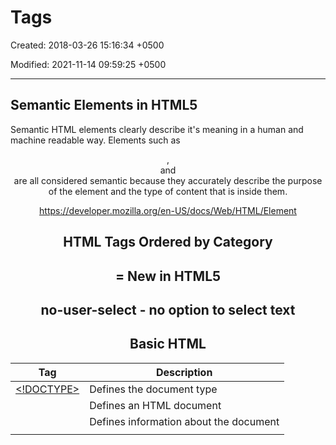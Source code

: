 # Tags

Created: 2018-03-26 15:16:34 +0500

Modified: 2021-11-14 09:59:25 +0500

---

## Semantic Elements in HTML5

Semantic HTML elements clearly describe it's meaning in a human and machine readable way. Elements such as<header>,<footer>and<article>are all considered semantic because they accurately describe the purpose of the element and the type of content that is inside them.

<https://developer.mozilla.org/en-US/docs/Web/HTML/Element>

## HTML Tags Ordered by Category

# = New in HTML5

## no-user-select - no option to select text

## Basic HTML

| Tag                                                               | Description                              |
|---------------------|---------------------------------------------------|
| [<!DOCTYPE>](https://www.w3schools.com/tags/tag_doctype.asp)   | Defines the document type                |
| [<html>](https://www.w3schools.com/tags/tag_html.asp)           | Defines an HTML document                 |
| [<head>](https://www.w3schools.com/tags/tag_head.asp)           | Defines information about the document   |
| [<title>](https://www.w3schools.com/tags/tag_title.asp)         | Defines a title for the document         |
| [<body>](https://www.w3schools.com/tags/tag_body.asp)           | Defines the document's body             |
| [<h1> to <h6>](https://www.w3schools.com/tags/tag_hn.asp)     | Defines HTML headings                    |
| [<p>](https://www.w3schools.com/tags/tag_p.asp)                 | Defines a paragraph                      |
| [<br>](https://www.w3schools.com/tags/tag_br.asp)               | Inserts a single line break              |
| [<hr>](https://www.w3schools.com/tags/tag_hr.asp)               | Defines a thematic change in the content |
| [<!--...-->](https://www.w3schools.com/tags/tag_comment.asp) | Defines a comment                        |

## Formatting

<table>
<colgroup>
<col style="width: 22%" />
<col style="width: 77%" />
</colgroup>
<thead>
<tr class="header">
<th>Tag</th>
<th>Description</th>
</tr>
</thead>
<tbody>
<tr class="odd">
<td><a href="https://www.w3schools.com/tags/tag_acronym.asp">&lt;acronym&gt;</a></td>
<td><p>Not supported in HTML5. Use &lt;abbr&gt; instead.</p>
<p>Defines an acronym</p></td>
</tr>
<tr class="even">
<td><a href="https://www.w3schools.com/tags/tag_abbr.asp">&lt;abbr&gt;</a></td>
<td>Defines an abbreviation or an acronym</td>
</tr>
<tr class="odd">
<td><a href="https://www.w3schools.com/tags/tag_address.asp">&lt;address&gt;</a></td>
<td>Defines contact information for the author/owner of a document/article</td>
</tr>
<tr class="even">
<td><a href="https://www.w3schools.com/tags/tag_b.asp">&lt;b&gt;</a></td>
<td>Defines bold text</td>
</tr>
<tr class="odd">
<td><a href="https://www.w3schools.com/tags/tag_bdi.asp">&lt;bdi&gt;</a> #</td>
<td>Isolates a part of text that might be formatted in a different direction from other text outside it</td>
</tr>
<tr class="even">
<td><a href="https://www.w3schools.com/tags/tag_bdo.asp">&lt;bdo&gt;</a></td>
<td>Overrides the current text direction</td>
</tr>
<tr class="odd">
<td><a href="https://www.w3schools.com/tags/tag_big.asp">&lt;big&gt;</a></td>
<td><p>Not supported in HTML5. Use CSS instead.</p>
<p>Defines big text</p></td>
</tr>
<tr class="even">
<td><a href="https://www.w3schools.com/tags/tag_blockquote.asp">&lt;blockquote&gt;</a></td>
<td>Defines a section that is quoted from another source</td>
</tr>
<tr class="odd">
<td><a href="https://www.w3schools.com/tags/tag_center.asp">&lt;center&gt;</a></td>
<td><p>Not supported in HTML5. Use CSS instead.</p>
<p>Defines centered text</p></td>
</tr>
<tr class="even">
<td><a href="https://www.w3schools.com/tags/tag_cite.asp">&lt;cite&gt;</a></td>
<td>Defines the title of a work</td>
</tr>
<tr class="odd">
<td><a href="https://www.w3schools.com/tags/tag_code.asp">&lt;code&gt;</a></td>
<td>Defines a piece of computer code</td>
</tr>
<tr class="even">
<td><a href="https://www.w3schools.com/tags/tag_del.asp">&lt;del&gt;</a></td>
<td>Defines text that has been deleted from a document</td>
</tr>
<tr class="odd">
<td><a href="https://www.w3schools.com/tags/tag_dfn.asp">&lt;dfn&gt;</a></td>
<td>Represents the defining instance of a term</td>
</tr>
<tr class="even">
<td><a href="https://www.w3schools.com/tags/tag_em.asp">&lt;em&gt;</a></td>
<td>Defines emphasized text</td>
</tr>
<tr class="odd">
<td><a href="https://www.w3schools.com/tags/tag_font.asp">&lt;font&gt;</a></td>
<td><p>Not supported in HTML5. Use CSS instead.</p>
<p>Defines font, color, and size for text</p></td>
</tr>
<tr class="even">
<td><a href="https://www.w3schools.com/tags/tag_i.asp">&lt;i&gt;</a></td>
<td>Defines a part of text in an alternate voice or mood</td>
</tr>
<tr class="odd">
<td><a href="https://www.w3schools.com/tags/tag_ins.asp">&lt;ins&gt;</a></td>
<td>Defines a text that has been inserted into a document</td>
</tr>
<tr class="even">
<td><a href="https://www.w3schools.com/tags/tag_kbd.asp">&lt;kbd&gt;</a></td>
<td>Defines keyboard input</td>
</tr>
<tr class="odd">
<td><a href="https://www.w3schools.com/tags/tag_mark.asp">&lt;mark&gt;</a> #</td>
<td>Defines marked/highlighted text</td>
</tr>
<tr class="even">
<td><a href="https://www.w3schools.com/tags/tag_meter.asp">&lt;meter&gt;</a> #</td>
<td>Defines a scalar measurement within a known range (a gauge)</td>
</tr>
<tr class="odd">
<td><a href="https://www.w3schools.com/tags/tag_pre.asp">&lt;pre&gt;</a></td>
<td>Defines preformatted text</td>
</tr>
<tr class="even">
<td><a href="https://www.w3schools.com/tags/tag_progress.asp">&lt;progress&gt;</a> #</td>
<td>Represents the progress of a task</td>
</tr>
<tr class="odd">
<td><a href="https://www.w3schools.com/tags/tag_q.asp">&lt;q&gt;</a></td>
<td>Defines a short quotation</td>
</tr>
<tr class="even">
<td><a href="https://www.w3schools.com/tags/tag_rp.asp">&lt;rp&gt;</a> #</td>
<td>Defines what to show in browsers that do not support ruby annotations</td>
</tr>
<tr class="odd">
<td><a href="https://www.w3schools.com/tags/tag_rt.asp">&lt;rt&gt;</a> #</td>
<td>Defines an explanation/pronunciation of characters (for East Asian typography)</td>
</tr>
<tr class="even">
<td><a href="https://www.w3schools.com/tags/tag_ruby.asp">&lt;ruby&gt;</a> #</td>
<td>Defines a ruby annotation (for East Asian typography)</td>
</tr>
<tr class="odd">
<td><a href="https://www.w3schools.com/tags/tag_s.asp">&lt;s&gt;</a></td>
<td>Defines text that is no longer correct</td>
</tr>
<tr class="even">
<td><a href="https://www.w3schools.com/tags/tag_samp.asp">&lt;samp&gt;</a></td>
<td>Defines sample output from a computer program</td>
</tr>
<tr class="odd">
<td><a href="https://www.w3schools.com/tags/tag_small.asp">&lt;small&gt;</a></td>
<td>Defines smaller text</td>
</tr>
<tr class="even">
<td><a href="https://www.w3schools.com/tags/tag_strike.asp">&lt;strike&gt;</a></td>
<td><p>Not supported in HTML5. Use &lt;del&gt; or &lt;s&gt; instead.</p>
<p>Defines strikethrough text</p></td>
</tr>
<tr class="odd">
<td><a href="https://www.w3schools.com/tags/tag_strong.asp">&lt;strong&gt;</a></td>
<td>Defines important text</td>
</tr>
<tr class="even">
<td><a href="https://www.w3schools.com/tags/tag_sub.asp">&lt;sub&gt;</a></td>
<td>Defines subscripted text</td>
</tr>
<tr class="odd">
<td><a href="https://www.w3schools.com/tags/tag_sup.asp">&lt;sup&gt;</a></td>
<td>Defines superscripted text</td>
</tr>
<tr class="even">
<td><a href="https://www.w3schools.com/tags/tag_template.asp">&lt;template&gt;</a> #</td>
<td>Defines a template, contains content that is hidden from the user, but will be used to instantiate HTML code repeatedly.</td>
</tr>
<tr class="odd">
<td><a href="https://www.w3schools.com/tags/tag_time.asp">&lt;time&gt;</a> #</td>
<td>Defines a date/time</td>
</tr>
<tr class="even">
<td><a href="https://www.w3schools.com/tags/tag_tt.asp">&lt;tt&gt;</a></td>
<td><p>Not supported in HTML5. Use CSS instead.</p>
<p>Defines teletype text</p></td>
</tr>
<tr class="odd">
<td><a href="https://www.w3schools.com/tags/tag_u.asp">&lt;u&gt;</a></td>
<td>Defines text that should be stylistically different from normal text</td>
</tr>
<tr class="even">
<td><a href="https://www.w3schools.com/tags/tag_var.asp">&lt;var&gt;</a></td>
<td>Defines a variable</td>
</tr>
<tr class="odd">
<td><a href="https://www.w3schools.com/tags/tag_wbr.asp">&lt;wbr&gt;</a> #</td>
<td>Defines a possible line-break (word break opportunity)</td>
</tr>
</tbody>
</table>

## Forms and Input

| Tag                                                                 | Description                                                |
|----------------|--------------------------------------------------------|
| [<form>](https://www.w3schools.com/tags/tag_form.asp)             | Defines an HTML form for user input                        |
| [<input>](https://www.w3schools.com/tags/tag_input.asp)           | Defines an input control                                   |
| [<textarea>](https://www.w3schools.com/tags/tag_textarea.asp)     | Defines a multiline input control (text area)              |
| [<button>](https://www.w3schools.com/tags/tag_button.asp)         | Defines a clickable button                                 |
| [<select>](https://www.w3schools.com/tags/tag_select.asp)         | Defines a drop-down list                                   |
| [<optgroup>](https://www.w3schools.com/tags/tag_optgroup.asp)     | Defines a group of related options in a drop-down list     |
| [<option>](https://www.w3schools.com/tags/tag_option.asp)         | Defines an option in a drop-down list                      |
| [<label>](https://www.w3schools.com/tags/tag_label.asp)           | Defines a labelfor an <input> element                   |
| [**<fieldset>**](https://www.w3schools.com/tags/tag_fieldset.asp) | **Groups related elements in a form**                      |
| [<legend>](https://www.w3schools.com/tags/tag_legend.asp)         | Defines a caption for a <fieldset> element               |
| [<datalist>](https://www.w3schools.com/tags/tag_datalist.asp) #  | Specifies a list of pre-defined options for input controls |
| [<output>](https://www.w3schools.com/tags/tag_output.asp) #      | Defines the result of a calculation                        |

## Frames

<table>
<colgroup>
<col style="width: 18%" />
<col style="width: 81%" />
</colgroup>
<thead>
<tr class="header">
<th>Tag</th>
<th>Description</th>
</tr>
</thead>
<tbody>
<tr class="odd">
<td><a href="https://www.w3schools.com/tags/tag_frame.asp">&lt;frame&gt;</a></td>
<td><p>Not supported in HTML5.</p>
<p>Defines a window (a frame) in a frameset</p></td>
</tr>
<tr class="even">
<td><a href="https://www.w3schools.com/tags/tag_frameset.asp">&lt;frameset&gt;</a></td>
<td><p>Not supported in HTML5.</p>
<p>Defines a set of frames</p></td>
</tr>
<tr class="odd">
<td><a href="https://www.w3schools.com/tags/tag_noframes.asp">&lt;noframes&gt;</a></td>
<td><p>Not supported in HTML5.</p>
<p>Defines an alternate content for users that do not support frames</p></td>
</tr>
<tr class="even">
<td><a href="https://www.w3schools.com/tags/tag_iframe.asp">&lt;iframe&gt;</a></td>
<td>Defines an inline frame</td>
</tr>
</tbody>
</table>

## Images

<table>
<colgroup>
<col style="width: 12%" />
<col style="width: 87%" />
</colgroup>
<thead>
<tr class="header">
<th>Tag</th>
<th>Description</th>
</tr>
</thead>
<tbody>
<tr class="odd">
<td><a href="https://www.w3schools.com/tags/tag_img.asp">&lt;img&gt;</a></td>
<td><p>Defines an image</p>
<p>&lt;img src="xyz.png" alt="abc.png" loading="lazy"&gt;</p>
<p>Image lazy loading</p></td>
</tr>
<tr class="even">
<td><a href="https://www.w3schools.com/tags/tag_map.asp">&lt;map&gt;</a></td>
<td>Defines a client-side image-map</td>
</tr>
<tr class="odd">
<td><a href="https://www.w3schools.com/tags/tag_area.asp">&lt;area&gt;</a></td>
<td>Defines an area inside an image-map</td>
</tr>
<tr class="even">
<td><a href="https://www.w3schools.com/tags/tag_canvas.asp">&lt;canvas&gt;</a> #</td>
<td>Used to draw graphics, on the fly, via scripting (usually JavaScript)</td>
</tr>
<tr class="odd">
<td><a href="https://www.w3schools.com/tags/tag_figcaption.asp">&lt;figcaption&gt;</a> #</td>
<td>Defines a caption for a &lt;figure&gt; element</td>
</tr>
<tr class="even">
<td><a href="https://www.w3schools.com/tags/tag_figure.asp">&lt;figure&gt;</a> #</td>
<td>Specifies self-contained content</td>
</tr>
<tr class="odd">
<td><a href="https://www.w3schools.com/tags/tag_picture.asp">&lt;picture&gt;</a> #</td>
<td><p>Defines a container for multiple image resources</p>
<p>&lt;picture&gt;</p>
<p>&lt;sourcemedia="(min-width:650px)"srcset="img_pink_flowers.jpg"&gt;</p>
<p>&lt;sourcemedia="(min-width:465px)"srcset="img_white_flower.jpg"&gt;</p>
<p>&lt;imgsrc="img_orange_flowers.jpg"alt="Flowers"style="width:auto;"&gt;</p>
<p>&lt;/picture&gt;</p></td>
</tr>
<tr class="even">
<td><a href="https://www.w3schools.com/tags/tag_svg.asp">&lt;svg&gt;</a> #</td>
<td>Defines a container for SVG graphics</td>
</tr>
</tbody>
</table>

## Audio / Video

| Tag                                                            | Description                                                                                |
|----------------|--------------------------------------------------------|
| [<audio>](https://www.w3schools.com/tags/tag_audio.asp) #   | Defines sound content                                                                      |
| [<source>](https://www.w3schools.com/tags/tag_source.asp) # | Defines multiple media resources for media elements (<video>, <audio> and <picture>) |
| [<track>](https://www.w3schools.com/tags/tag_track.asp) #   | Defines text tracks for media elements (<video> and <audio>)                           |
| [<video>](https://www.w3schools.com/tags/tag_video.asp) #   | Defines a video or movie                                                                   |

## Links

| Tag                                                      | Description                                                                                              |
|-------------|-----------------------------------------------------------|
| [<a>](https://www.w3schools.com/tags/tag_a.asp)        | Defines a hyperlink                                                                                      |
| [<link>](https://www.w3schools.com/tags/tag_link.asp)  | Defines the relationship between a document and an external resource (most used to link to style sheets) |
| [<nav>](https://www.w3schools.com/tags/tag_nav.asp) # | Defines navigation links                                                                                 |

## Lists

<table>
<colgroup>
<col style="width: 25%" />
<col style="width: 74%" />
</colgroup>
<thead>
<tr class="header">
<th>Tag</th>
<th>Description</th>
</tr>
</thead>
<tbody>
<tr class="odd">
<td><a href="https://www.w3schools.com/tags/tag_ul.asp">&lt;ul&gt;</a></td>
<td>Defines an unordered list</td>
</tr>
<tr class="even">
<td><a href="https://www.w3schools.com/tags/tag_ol.asp">&lt;ol&gt;</a></td>
<td>Defines an ordered list</td>
</tr>
<tr class="odd">
<td><a href="https://www.w3schools.com/tags/tag_li.asp">&lt;li&gt;</a></td>
<td>Defines a list item</td>
</tr>
<tr class="even">
<td><a href="https://www.w3schools.com/tags/tag_dir.asp">&lt;dir&gt;</a></td>
<td><p>Not supported in HTML5. Use &lt;ul&gt; instead.</p>
<p>Defines a directory list</p></td>
</tr>
<tr class="odd">
<td><a href="https://www.w3schools.com/tags/tag_dl.asp">&lt;dl&gt;</a></td>
<td>Defines a description list</td>
</tr>
<tr class="even">
<td><a href="https://www.w3schools.com/tags/tag_dt.asp">&lt;dt&gt;</a></td>
<td>Defines a term/name in a description list</td>
</tr>
<tr class="odd">
<td><a href="https://www.w3schools.com/tags/tag_dd.asp">&lt;dd&gt;</a></td>
<td>Defines a description of a term/name in a description list</td>
</tr>
<tr class="even">
<td><a href="https://www.w3schools.com/tags/tag_menu.asp">&lt;menu&gt;</a></td>
<td>Defines a list/menu of commands</td>
</tr>
<tr class="odd">
<td><a href="https://www.w3schools.com/tags/tag_menuitem.asp">&lt;menuitem&gt;</a> #</td>
<td>Defines a command/menu item that the user can invoke from a popup menu</td>
</tr>
</tbody>
</table>

## Tables

| Tag                                                             | Description                                                               |
|-------------|-----------------------------------------------------------|
| [<table>](https://www.w3schools.com/tags/tag_table.asp)       | Defines a table                                                           |
| [<caption>](https://www.w3schools.com/tags/tag_caption.asp)   | Defines a table caption                                                   |
| [<th>](https://www.w3schools.com/tags/tag_th.asp)             | Defines a header cell in a table                                          |
| [<tr>](https://www.w3schools.com/tags/tag_tr.asp)             | Defines a row in a table                                                  |
| [<td>](https://www.w3schools.com/tags/tag_td.asp)             | Defines a cell in a table                                                 |
| [<thead>](https://www.w3schools.com/tags/tag_thead.asp)       | Groups the header content in a table                                      |
| [<tbody>](https://www.w3schools.com/tags/tag_tbody.asp)       | Groups the body content in a table                                        |
| [<tfoot>](https://www.w3schools.com/tags/tag_tfoot.asp)       | Groups the footer content in a table                                      |
| [<col>](https://www.w3schools.com/tags/tag_col.asp)           | Specifies column properties for each column within a <colgroup> element |
| [<colgroup>](https://www.w3schools.com/tags/tag_colgroup.asp) | Specifies a group of one or more columns in a table for formatting        |

## Styles and Semantics

| Tag                                                              | Description                                                 |
|----------------------|--------------------------------------------------|
| [<style>](https://www.w3schools.com/tags/tag_style.asp)        | Defines style information for a document                    |
| [<div>](https://www.w3schools.com/tags/tag_div.asp)            | Defines a section in a document                             |
| [<span>](https://www.w3schools.com/tags/tag_span.asp)          | Defines a section in a document                             |
| [<header>](https://www.w3schools.com/tags/tag_header.asp) #   | Defines a header for a document or section                  |
| [<footer>](https://www.w3schools.com/tags/tag_footer.asp) #   | Defines a footer for a document or section                  |
| [<main>](https://www.w3schools.com/tags/tag_main.asp) #       | Specifies the main content of a document                    |
| [<section>](https://www.w3schools.com/tags/tag_section.asp) # | Defines a section in a document                             |
| [<article>](https://www.w3schools.com/tags/tag_article.asp) # | Defines an article                                          |
| [<aside>](https://www.w3schools.com/tags/tag_aside.asp) #     | Defines content aside from the page content                 |
| [<details>](https://www.w3schools.com/tags/tag_details.asp) # | Defines additional details that the user can view or hide   |
| [<dialog>](https://www.w3schools.com/tags/tag_dialog.asp) #   | Defines a dialog box or window                              |
| [<summary>](https://www.w3schools.com/tags/tag_summary.asp) # | Defines a visible heading for a <details> element         |
| [<data>](https://www.w3schools.com/tags/tag_data.asp) #       | Links the given content with a machine-readable translation |

## Meta Info

<table>
<colgroup>
<col style="width: 22%" />
<col style="width: 77%" />
</colgroup>
<thead>
<tr class="header">
<th>Tag</th>
<th>Description</th>
</tr>
</thead>
<tbody>
<tr class="odd">
<td><a href="https://www.w3schools.com/tags/tag_head.asp">&lt;head&gt;</a></td>
<td>Defines information about the document</td>
</tr>
<tr class="even">
<td><a href="https://www.w3schools.com/tags/tag_meta.asp">&lt;meta&gt;</a></td>
<td>Defines metadata about an HTML document</td>
</tr>
<tr class="odd">
<td><a href="https://www.w3schools.com/tags/tag_base.asp">&lt;base&gt;</a></td>
<td>Specifies the base URL/target for all relative URLs in a document</td>
</tr>
<tr class="even">
<td><a href="https://www.w3schools.com/tags/tag_basefont.asp">&lt;basefont&gt;</a></td>
<td><p>Not supported in HTML5. Use CSS instead.</p>
<p>Specifies a default color, size, and font for all text in a document</p></td>
</tr>
</tbody>
</table>

## Programming

<table>
<colgroup>
<col style="width: 18%" />
<col style="width: 81%" />
</colgroup>
<thead>
<tr class="header">
<th>Tag</th>
<th>Description</th>
</tr>
</thead>
<tbody>
<tr class="odd">
<td><a href="https://www.w3schools.com/tags/tag_script.asp">&lt;script&gt;</a></td>
<td>Defines a client-side script</td>
</tr>
<tr class="even">
<td><a href="https://www.w3schools.com/tags/tag_noscript.asp">&lt;noscript&gt;</a></td>
<td>Defines an alternate content for users that do not support client-side scripts</td>
</tr>
<tr class="odd">
<td><a href="https://www.w3schools.com/tags/tag_applet.asp">&lt;applet&gt;</a></td>
<td><p>Not supported in HTML5. Use &lt;embed&gt; or &lt;object&gt; instead.</p>
<p>Defines an embedded applet</p></td>
</tr>
<tr class="even">
<td><a href="https://www.w3schools.com/tags/tag_embed.asp">&lt;embed&gt;</a> #</td>
<td>Defines a container for an external (non-HTML) application</td>
</tr>
<tr class="odd">
<td><a href="https://www.w3schools.com/tags/tag_object.asp">&lt;object&gt;</a></td>
<td>Defines an embedded object</td>
</tr>
<tr class="even">
<td><a href="https://www.w3schools.com/tags/tag_param.asp">&lt;param&gt;</a></td>
<td>Defines a parameter for an object</td>
</tr>
</tbody>
</table>
